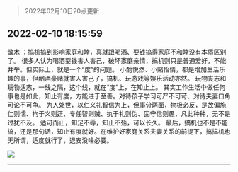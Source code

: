 > 2022年02月10日20点更新
<link rel="stylesheet" href="https://cdn.jsdelivr.net/gh/taotie6/sampleJSON@main/css/photo_show.css">
<meta name="referrer" content="no-referrer" />


 ## 2022-02-10 18:15:59 

 [㪚木](https://www.coolapk.com/feed/33447716?shareKey=NjJhOGJjNTVmNGYwNjIwNGZmMjA~) ：搞机搞到影响家庭和睦，真就跟喝酒、耍钱搞得家庭不和睦没有本质区别了。
很多人认为喝酒耍钱害人害己，破坏家庭亲情，搞机则只是普通爱好，不能并举。但实际上，就是一个“度”的问题。
小酌悦然、小赌怡情，都是增加生活乐趣的事，但酗酒豪赌就害人害己了，搞机、玩游戏等娱乐活动亦然。<!--break-->
玩物丧志和玩物适志，一线之隔，这个线，就在“度”上，在知止上。
其实工作生活中做任何事也是如此，知止有度，方能进于至善。对待孩子学习可严不可苛、对待夫妻口角可论不可争。
为人处世，以仁义礼智信为上，但事分两面，物极必反，是故偏施仁则懦、拘于义则迂、专任智则贼、执于礼则伪、固守信则愚，凡此种种，无不是过犹不及。
适可而止，知足不辱，知止不殆，可以长久。
最后，搞机也不是不能搞，还是那句话，知止有度就好。在维护好家庭关系夫妻关系的前提下，搞搞机也无所谓，适度就行了，退安没啥必要。 

<div class="album">
<img class="img-item" src="http://image.coolapk.com/feed/2022/0210/18/1081091_fb2cc295_8158_849_744@1440x2249.jpeg" />
</div>

 ------- 

